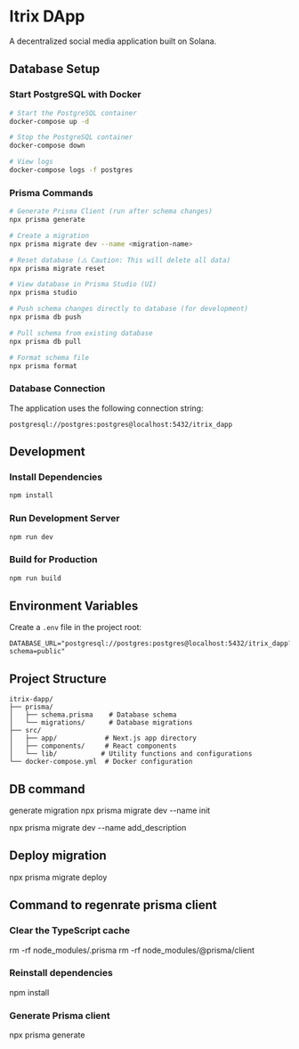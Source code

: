 # Itrix DApp

A decentralized social media application built on Solana.

## Database Setup

### Start PostgreSQL with Docker
```bash
# Start the PostgreSQL container
docker-compose up -d

# Stop the PostgreSQL container
docker-compose down

# View logs
docker-compose logs -f postgres
```

### Prisma Commands

```bash
# Generate Prisma Client (run after schema changes)
npx prisma generate

# Create a migration
npx prisma migrate dev --name <migration-name>

# Reset database (⚠️ Caution: This will delete all data)
npx prisma migrate reset

# View database in Prisma Studio (UI)
npx prisma studio

# Push schema changes directly to database (for development)
npx prisma db push

# Pull schema from existing database
npx prisma db pull

# Format schema file
npx prisma format
```

### Database Connection
The application uses the following connection string:
```
postgresql://postgres:postgres@localhost:5432/itrix_dapp
```

## Development

### Install Dependencies
```bash
npm install
```

### Run Development Server
```bash
npm run dev
```

### Build for Production
```bash
npm run build
```

## Environment Variables

Create a `.env` file in the project root:
```env
DATABASE_URL="postgresql://postgres:postgres@localhost:5432/itrix_dapp?schema=public"
```

## Project Structure

```
itrix-dapp/
├── prisma/
│   ├── schema.prisma    # Database schema
│   └── migrations/      # Database migrations
├── src/
│   ├── app/            # Next.js app directory
│   ├── components/     # React components
│   └── lib/           # Utility functions and configurations
└── docker-compose.yml  # Docker configuration
```

## DB command
generate migration
npx prisma migrate dev --name init

npx prisma migrate dev --name add_description

## Deploy migration
npx prisma migrate deploy

## Command to regenrate prisma client
### Clear the TypeScript cache
rm -rf node_modules/.prisma
rm -rf node_modules/@prisma/client

### Reinstall dependencies
npm install

### Generate Prisma client
npx prisma generate
